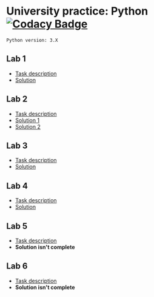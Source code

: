 # University practice: Python [![Codacy Badge](https://api.codacy.com/project/badge/Grade/b2bf63838a9d4ad9b0358fe93fb27e34)](https://www.codacy.com/app/IlyaGulko/pylabs?utm_source=github.com&amp;utm_medium=referral&amp;utm_content=Dimitriy14/pylabs&amp;utm_campaign=Badge_Grade)

    Python version: 3.X
     

## Lab 1 

 * [Task description](lab1/Task_lab1.pdf)
 * [Solution](lab1/lab1.py) 

## Lab 2 

 * [Task description](lab2/Task_lab2.pdf)
 * [Solution 1](lab2/lab2_1.py) 
 * [Solution 2](lab2/lab2_2.py) 

## Lab 3 

 * [Task description](lab3/Task_lab3.pdf)
 * [Solution](lab3/lab3.py) 

## Lab 4 

 * [Task description](lab4/Task_lab4.pdf)
 * [Solution](lab4/lab4.py) 

## Lab 5

 * [Task description](lab5/Task_lab5.pdf)
 * **Solution isn't complete**
 
## Lab 6

 * [Task description](lab6/Task_lab6.pdf)
 * **Solution isn't complete**